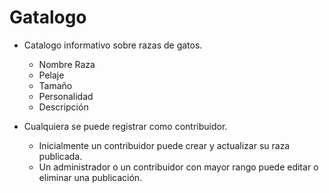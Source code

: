 # Gatalogo

- Catalogo informativo sobre razas de gatos.

    - Nombre Raza
    - Pelaje
    - Tamaño
    - Personalidad
    - Descripción

- Cualquiera se puede registrar como contribuidor. 

    - Inicialmente un contribuidor puede crear y actualizar su raza publicada.
    - Un administrador o un contribuidor con mayor rango puede editar o eliminar una publicación.
    

